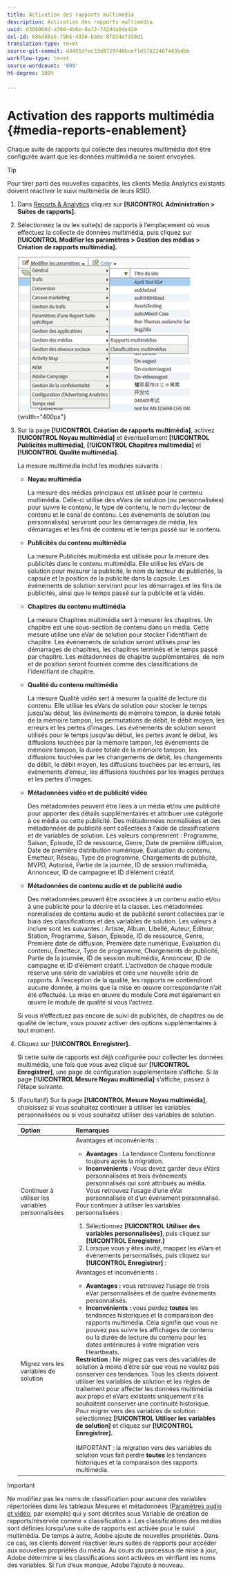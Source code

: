 ```yaml
---
title: Activation des rapports multimédia
description: Activation des rapports multimédia
uuid: d306068d-a308-4b6e-8a72-742dda0de428
exl-id: 686d88a5-79b6-4936-ba9e-8f834ef330d1
translation-type: tm+mt
source-git-commit: d4491dfec33d8729f40bcef1d57622467443bdbb
workflow-type: tm+mt
source-wordcount: '899'
ht-degree: 100%

---
```


# Activation des rapports multimédia {#media-reports-enablement}

Chaque suite de rapports qui collecte des mesures multimédia doit être configurée avant que les données multimédia ne soient envoyées.

>[!TIP]
>
>Pour tirer parti des nouvelles capacités, les clients Media Analytics existants doivent réactiver le suivi multimédia de leurs RSID.

1. Dans [Reports &amp; Analytics](https://my.omniture.com/login/) cliquez sur **[!UICONTROL Administration > Suites de rapports].**
1. Sélectionnez la ou les suite(s) de rapports à l’emplacement où vous effectuez la collecte de données multimédia, puis cliquez sur **[!UICONTROL Modifier les paramètres > Gestion des médias > Création de rapports multimédia].**

   ![](assets/media-reporting.png){width=&quot;400px&quot;}

1. Sur la page **[!UICONTROL Création de rapports multimédia]**, activez **[!UICONTROL Noyau multimédia]** et éventuellement **[!UICONTROL Publicités multimédia],** **[!UICONTROL Chapitres multimédia]** et **[!UICONTROL Qualité multimédia].**

   La mesure multimédia inclut les modules suivants :

   * **Noyau multimédia**

      La mesure des médias principaux est utilisée pour le contenu multimédia. Celle-ci utilise des eVars de solution (ou personnalisées) pour suivre le contenu, le type de contenu, le nom du lecteur de contenu et le canal de contenu. Les événements de solution (ou personnalisés) serviront pour les démarrages de média, les démarrages et les fins de contenu et le temps passé sur le contenu.

   * **Publicités du contenu multimédia**

      La mesure Publicités multimédia est utilisée pour la mesure des publicités dans le contenu multimédia. Elle utilise les eVars de solution pour mesurer la publicité, le nom du lecteur de publicités, la capsule et la position de la publicité dans la capsule. Les événements de solution serviront pour les démarrages et les fins de publicités, ainsi que le temps passé sur la publicité et la vidéo.

   * **Chapitres du contenu multimédia**

      La mesure Chapitres multimédia sert à mesurer les chapitres. Un chapitre est une sous-section de contenu dans un média. Cette mesure utilise une eVar de solution pour stocker l’identifiant de chapitre. Les événements de solution seront utilisés pour les démarrages de chapitres, les chapitres terminés et le temps passé par chapitre. Les métadonnées de chapitre supplémentaires, de nom et de position seront fournies comme des classifications de l’identifiant de chapitre.

   * **Qualité du contenu multimédia**

      La mesure Qualité vidéo sert à mesurer la qualité de lecture du contenu. Elle utilise les eVars de solution pour stocker le temps jusqu’au début, les événements de mémoire tampon, la durée totale de la mémoire tampon, les permutations de débit, le débit moyen, les erreurs et les pertes d’images. Les événements de solution seront utilisés pour le temps jusqu’au début, les pertes avant le début, les diffusions touchées par la mémoire tampon, les événements de mémoire tampon, la durée totale de la mémoire tampon, les diffusions touchées par les changements de débit, les changements de débit, le débit moyen, les diffusions touchées par les erreurs, les événements d’erreur, les diffusions touchées par les images perdues et les pertes d’images.

   * **Métadonnées vidéo et de publicité vidéo**

      Des métadonnées peuvent être liées à un média et/ou une publicité pour apporter des détails supplémentaires et attribuer une catégorie à ce média ou cette publicité. Des métadonnées normalisées et des métadonnées de publicité sont collectées à l’aide de classifications et de variables de solution. Les valeurs comprennent : Programme, Saison, Épisode, ID de ressource, Genre, Date de première diffusion, Date de première distribution numérique, Évaluation du contenu, Émetteur, Réseau, Type de programme, Chargements de publicité, MVPD, Autorisé, Partie de la journée, ID de session multimédia, Annonceur, ID de campagne et ID d’élément créatif.

   * **Métadonnées de contenu audio et de publicité audio**

      Des métadonnées peuvent être associées à un contenu audio et/ou à une publicité pour la décrire et la classer. Les métadonnées normalisées de contenu audio et de publicité seront collectées par le biais des classifications et des variables de solution. Les valeurs à inclure sont les suivantes : Artiste, Album, Libellé, Auteur, Éditeur, Station, Programme, Saison, Épisode, ID de ressource, Genre, Première date de diffusion, Première date numérique, Évaluation du contenu, Émetteur, Type de programme, Chargements de publicité, Partie de la journée, ID de session multimédia, Annonceur, ID de campagne et ID d’élément créatif.
   L’activation de chaque module réserve une série de variables et crée une nouvelle série de rapports. À l’exception de la qualité, les rapports ne contiendront aucune donnée, à moins que la mise en œuvre correspondante n’ait été effectuée. La mise en œuvre du module Core met également en œuvre le module de qualité si vous l’activez.

   Si vous n’effectuez pas encore de suivi de publicités, de chapitres ou de qualité de lecture, vous pouvez activer des options supplémentaires à tout moment.

1. Cliquez sur **[!UICONTROL Enregistrer].**

   Si cette suite de rapports est déjà configurée pour collecter les données multimédia, une fois que vous avez cliqué sur **[!UICONTROL Enregistrer]**, une page de configuration supplémentaire s’affiche. Si la page **[!UICONTROL Mesure Noyau multimédia]** s’affiche, passez à l’étape suivante.

1. (Facultatif) Sur la page **[!UICONTROL Mesure Noyau multimédia]**, choisissez si vous souhaitez continuer à utiliser les variables personnalisées ou si vous souhaitez utiliser des variables de solution.

   | Option | Remarques |
   | --- | --- |
   | Continuer à utiliser les variables personnalisées | Avantages et inconvénients :<ul> <li> **Avantages** : La tendance Contenu fonctionne toujours après la migration. </li> <li> **Inconvénients :** Vous devez garder deux eVars personnalisées et trois événements personnalisés qui sont attribués au média. Vous retrouvez l’usage d’une eVar personnalisée et d’un événement personnalisé. </li> </ul> Pour continuer à utiliser les variables personnalisées : <ol> <li>Sélectionnez **[!UICONTROL Utiliser des variables personnalisées]**, puis cliquez sur **[!UICONTROL Enregistrer.]** </li> <li>Lorsque vous y êtes invité, mappez les eVars et événements personnalisés, puis cliquez sur **[!UICONTROL Enregistrer]** : </li> </ol> |
   | Migrez vers les variables de solution | Avantages et inconvénients :<ul> <li> **Avantages :** vous retrouvez l’usage de trois eVar personnalisées et de quatre événements personnalisés. </li> <li> **Inconvénients :** vous perdez **toutes** les tendances historiques et la comparaison des rapports multimédia. Cela signifie que vous ne pouvez pas suivre les affichages de contenu ou la durée de lecture du contenu pour les dates antérieures à votre migration vers Heartbeats. </li> </ul> **Restriction :** Ne migrez pas vers des variables de solution à moins d’être sûr que vous ne voulez pas conserver ces tendances. Tous les clients doivent utiliser les variables de solution et les règles de traitement pour affecter les données multimédia aux props et eVars existants uniquement s’ils souhaitent conserver une continuité historique. Pour migrer vers des variables de solution : sélectionnez **[!UICONTROL Utiliser les variables de solution]** et cliquez sur **[!UICONTROL Enregistrer].** <br><br> IMPORTANT : la migration vers des variables de solution vous fait perdre **toutes** les tendances historiques et la comparaison des rapports multimédia. |

>[!IMPORTANT]
>
>Ne modifiez pas les noms de classification pour aucune des variables répertoriées dans les tableaux Mesures et métadonnées ([Paramètres audio et vidéo](/help/metrics-and-metadata/audio-video-parameters.md), par exemple) qui y sont décrites sous Variable de création de rapports/réservée comme « classification ». Les classifications des médias sont définies lorsqu’une suite de rapports est activée pour le suivi multimédia. De temps à autre, Adobe ajoute de nouvelles propriétés. Dans ce cas, les clients doivent réactiver leurs suites de rapports pour accéder aux nouvelles propriétés du média. Au cours du processus de mise à jour, Adobe détermine si les classifications sont activées en vérifiant les noms des variables. Si l’un d’eux manque, Adobe l’ajoute à nouveau.
